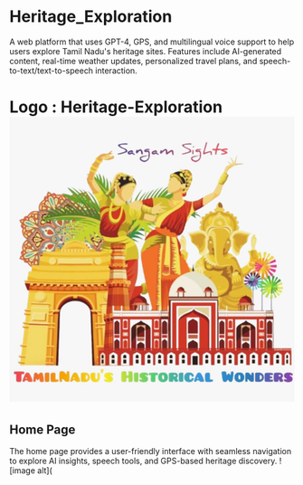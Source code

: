 # Heritage_Exploration
A web platform that uses GPT-4, GPS, and multilingual voice support to help users explore Tamil Nadu's heritage sites. Features include AI-generated content, real-time weather updates, personalized travel plans, and speech-to-text/text-to-speech interaction.
# Logo : Heritage-Exploration  <img src="Logo.jpeg" width=600 heigth=300>
## Home Page
The home page provides a user-friendly interface with seamless navigation to explore AI insights, speech tools, and GPS-based heritage discovery. ![image alt](


